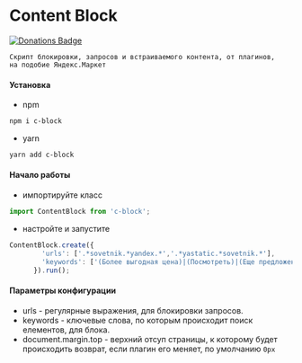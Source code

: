 # Сontent Block
[![Donations Badge](https://yourdonation.rocks/images/badge.svg)](https://yasobe.ru/na/donat_blokirovwik_kontenta)

    Скрипт блокировки, запросов и встраиваемого контента, от плагинов, 
    на подобие Яндекс.Маркет 

#### Установка

* npm
```bash
npm i c-block
```

* yarn
```bash
yarn add c-block
```

#### Начало работы
* импортируйте класс

```javascript
import ContentBlock from 'c-block';
```
      
* настройте и запустите
```javascript
ContentBlock.create({
        'urls': ['.*sovetnik.*yandex.*','.*yastatic.*sovetnik.*'],
        'keywords': ['(Более выгодная цена)|(Посмотреть)|(Еще предложения)|(Советник)|(Яндекс)'],
      }).run();
```
#### Параметры конфигурации
* urls - регулярные выражения, для блокировки запросов.
* keywords - ключевые слова, по которым происходит поиск елементов, для блока.
* document.margin.top - верхний отсуп страницы, к которому будет происходить возврат, если плагин его  меняет, по умолчанию `0px`